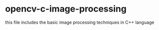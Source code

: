 # opencv-c-image-processing
this file includes the basic image processing techniques in C++ language
